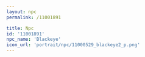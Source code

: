 ```yaml
---
layout: npc
permalink: /11001891

title: Npc
id: '11001891'
npc_name: 'Blackeye'
icon_url: 'portrait/npc/11000529_blackeye2_p.png'
---
```

